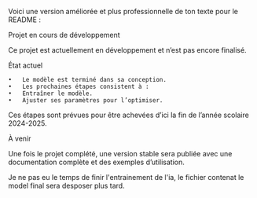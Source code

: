 Voici une version améliorée et plus professionnelle de ton texte pour le README :

Projet en cours de développement

Ce projet est actuellement en développement et n’est pas encore finalisé.

État actuel

	•	Le modèle est terminé dans sa conception.
	•	Les prochaines étapes consistent à :
	•	Entraîner le modèle.
	•	Ajuster ses paramètres pour l’optimiser.

Ces étapes sont prévues pour être achevées d’ici la fin de l’année scolaire 2024-2025.

À venir

Une fois le projet complété, une version stable sera publiée avec une documentation complète et des exemples d’utilisation.

Je ne pas eu le temps de finir l'entrainement de l'ia, le fichier contenat le model final sera desposer plus tard.
